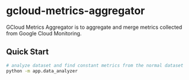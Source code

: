 # gcloud-metrics-aggregator
GCloud Metrics Aggregator is to aggregate and merge metrics collected from Google Cloud Monitoring.

## Quick Start

```sh
# analyze dataset and find constant metrics from the normal dataset
python -m app.data_analyzer
```